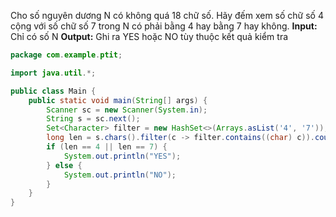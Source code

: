Cho số nguyên dương N có không quá 18 chữ số. Hãy đếm xem số chữ số 4 cộng với số chữ số 7 trong N có phải bằng 4 hay bằng 7 hay không.
**Input:** Chỉ có số N
**Output:** Ghi ra YES hoặc NO tùy thuộc kết quả kiểm tra

```java
package com.example.ptit;

import java.util.*;

public class Main {
    public static void main(String[] args) {
        Scanner sc = new Scanner(System.in);
        String s = sc.next();
        Set<Character> filter = new HashSet<>(Arrays.asList('4', '7'));
        long len = s.chars().filter(c -> filter.contains((char) c)).count();
        if (len == 4 || len == 7) {
            System.out.println("YES");
        } else {
            System.out.println("NO");
        }
    }
}

```

